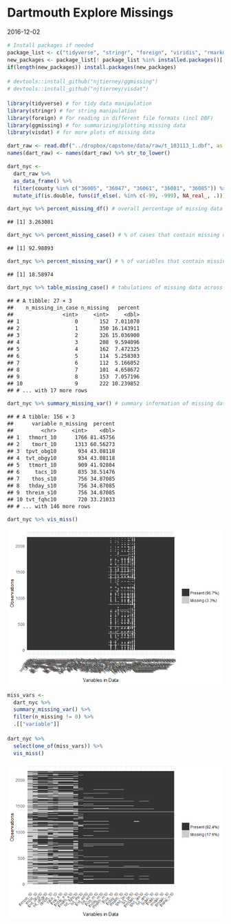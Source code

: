 Dartmouth Explore Missings
================
2016-12-02

``` r
# Install packages if needed
package_list <- c("tidyverse", "stringr", "foreign", "viridis", "rmarkdown", "knitr", "devtools")
new_packages <- package_list[! package_list %in% installed.packages()[,"Package"]]
if(length(new_packages)) install.packages(new_packages)

# devtools::install_github("njtierney/ggmissing")
# devtools::install_github("njtierney/visdat")

library(tidyverse) # for tidy data manipulation
library(stringr) # for string manipulation
library(foreign) # For reading in different file formats (incl DBF)
library(ggmissing) # for summarizing/plotting missing data
library(visdat) # for more plots of missing data 
```

``` r
dart_raw <- read.dbf("../dropbox/capstone/data/raw/t_103113_1.dbf", as.is = TRUE)
names(dart_raw) <- names(dart_raw) %>% str_to_lower()
```

``` r
dart_nyc <- 
  dart_raw %>% 
  as_data_frame() %>% 
  filter(county %in% c("36005", "36047", "36061", "36081", "36085")) %>% 
  mutate_if(is.double, funs(if_else(. %in% c(-99, -999), NA_real_, .)))
```

``` r
dart_nyc %>% percent_missing_df() # overall percentage of missing data
```

    ## [1] 3.263081

``` r
dart_nyc %>% percent_missing_case() # % of cases that contain missing data
```

    ## [1] 92.98893

``` r
dart_nyc %>% percent_missing_var() # % of variables that contain missing data
```

    ## [1] 18.58974

``` r
dart_nyc %>% table_missing_case() # tabulations of missing data across cases
```

    ## # A tibble: 27 × 3
    ##    n_missing_in_case n_missing   percent
    ##                <int>     <int>     <dbl>
    ## 1                  0       152  7.011070
    ## 2                  1       350 16.143911
    ## 3                  2       326 15.036900
    ## 4                  3       208  9.594096
    ## 5                  4       162  7.472325
    ## 6                  5       114  5.258303
    ## 7                  6       112  5.166052
    ## 8                  7       101  4.658672
    ## 9                  8       153  7.057196
    ## 10                 9       222 10.239852
    ## # ... with 17 more rows

``` r
dart_nyc %>% summary_missing_var() # summary information of missing data for variables and cases
```

    ## # A tibble: 156 × 3
    ##      variable n_missing  percent
    ##         <chr>     <int>    <dbl>
    ## 1   thmort_10      1766 81.45756
    ## 2    tmort_10      1313 60.56273
    ## 3  tpvt_obg10       934 43.08118
    ## 4  tvt_obgy10       934 43.08118
    ## 5   ttmort_10       909 41.92804
    ## 6     tacs_10       835 38.51476
    ## 7    thos_s10       756 34.87085
    ## 8   thday_s10       756 34.87085
    ## 9  threim_s10       756 34.87085
    ## 10 tvt_fqhc10       720 33.21033
    ## # ... with 146 more rows

``` r
dart_nyc %>% vis_miss()
```

![](00_dartmouth_missings_files/figure-markdown_github/unnamed-chunk-9-1.png)

``` r
miss_vars <- 
  dart_nyc %>% 
  summary_missing_var() %>% 
  filter(n_missing != 0) %>% 
  .[["variable"]]

dart_nyc %>% 
  select(one_of(miss_vars)) %>% 
  vis_miss()
```

![](00_dartmouth_missings_files/figure-markdown_github/unnamed-chunk-10-1.png)

